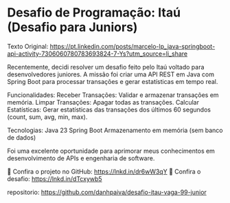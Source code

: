 # Desafio de Programação: Itaú (Desafio para Juniors)

Texto Original: https://pt.linkedin.com/posts/marcelo-lp_java-springboot-api-activity-7306060780783693824-7-Ys?utm_source=li_share

Recentemente, decidi resolver um desafio feito pelo Itaú voltado para desenvolvedores juniores. 
A missão foi criar uma API REST em Java com Spring Boot para processar transações e gerar estatísticas em tempo real.

Funcionalidades:
Receber Transações: Validar e armazenar transações em memória.
Limpar Transações: Apagar todas as transações.
Calcular Estatísticas: Gerar estatísticas das transações dos últimos 60 segundos (count, sum, avg, min, max).

Tecnologias:
Java 23
Spring Boot
Armazenamento em memória (sem banco de dados)

Foi uma excelente oportunidade para aprimorar meus conhecimentos em desenvolvimento de APIs e engenharia de software.

🔗 Confira o projeto no GitHub: https://lnkd.in/dr6wW3qY
🔗 Confira o desafio: https://lnkd.in/dTcxywb5

repositorio: https://github.com/danhpaiva/desafio-itau-vaga-99-junior
